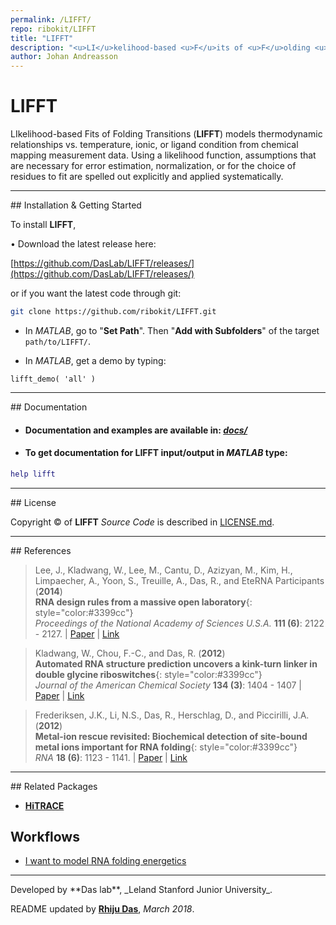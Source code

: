 ```yaml
---
permalink: /LIFFT/
repo: ribokit/LIFFT
title: "LIFFT"
description: "<u>LI</u>kelihood-based <u>F</u>its of <u>F</u>olding <u>T</u>ransitions"
author: Johan Andreasson
---
```


# LIFFT

LIkelihood-based Fits of Folding Transitions (**LIFFT**) models thermodynamic relationships vs. temperature, ionic, or ligand condition from chemical mapping measurement data. Using a likelihood function, assumptions that are necessary for error estimation, normalization, or for the choice of residues to fit are spelled out explicitly and applied systematically.

<hr/>
## Installation & Getting Started

To install **LIFFT**, 

• Download the latest release here:

[https://github.com/DasLab/LIFFT/releases/](https://github.com/DasLab/LIFFT/releases/)

or if you want the latest code through git:


```bash
git clone https://github.com/ribokit/LIFFT.git
```

- In *MATLAB*, go to "**Set Path**". Then "**Add with Subfolders**" of the target `path/to/LIFFT/`.

- In *MATLAB*, get a demo by typing:
```
lifft_demo( 'all' )
```

<hr/>
## Documentation

* #### Documentation and examples are available in: [*docs/*](docs/)

* #### To get documentation for LIFFT input/output in *MATLAB* type:

```matlab
help lifft
```

<hr/>
## License

Copyright &copy; of **LIFFT** _Source Code_ is described in [LICENSE.md](https://github.com/ribokit/LIFFT/blob/master/LICENSE.md).

<hr/>
## References

>Lee, J., Kladwang, W., Lee, M., Cantu, D., Azizyan, M., Kim, H., Limpaecher, A., Yoon, S., Treuille, A., Das, R., and EteRNA Participants (**2014**)<br/>
>**RNA design rules from a massive open laboratory**{: style="color:#3399cc"}<br/>
>*Proceedings of the National Academy of Sciences U.S.A.* **111 (6)**: 2122 - 2127. | [Paper](https://daslab.stanford.edu/site_data/pub_pdf/2014_Lee_PNAS.pdf) | [Link](http://www.pnas.org/content/111/6/2122)

>Kladwang, W., Chou, F.-C., and Das, R. (**2012**)<br/>
>**Automated RNA structure prediction uncovers a kink-turn linker in double glycine riboswitches**{: style="color:#3399cc"}<br/>
>*Journal of the American Chemical Society* **134 (3)**: 1404 - 1407 | [Paper](https://daslab.stanford.edu/site_data/pub_pdf/2012_Kladwang_JACS.pdf) | [Link](http://pubs.acs.org/doi/abs/10.1021/ja2093508)

>Frederiksen, J.K., Li, N.S., Das, R., Herschlag, D., and Piccirilli, J.A. (**2012**)<br/>
>**Metal-ion rescue revisited: Biochemical detection of site-bound metal ions important for RNA folding**{: style="color:#3399cc"}<br/>
>*RNA* **18 (6)**: 1123 - 1141. | [Paper](https://daslab.stanford.edu/site_data/pub_pdf/2012_Frederiksen_RNA.pdf) | [Link](http://rnajournal.cshlp.org/content/18/6/1123)

<hr/>
## Related Packages

* [**HiTRACE**](/HiTRACE/)

## Workflows
* [I want to model RNA folding energetics](/workflows/folding_energetics/)

<hr/>
Developed by **Das lab**, _Leland Stanford Junior University_.

README updated by [**Rhiju Das**](https://github.com/rhiju), *March 2018*.

